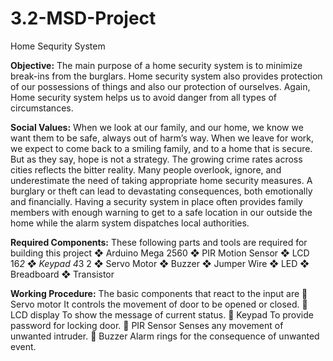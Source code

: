 # 3.2-MSD-Project
 Home Sequrity System
 
**Objective:**
The main purpose of a home security system is to minimize break-ins from the
burglars. Home security system also provides protection of our possessions of
things and also our protection of ourselves. Again, Home security system helps
us to avoid danger from all types of circumstances.

**Social Values:**
When we look at our family, and our home, we know we want them to be safe,
always out of harm’s way. When we leave for work, we expect to come back to
a smiling family, and to a home that is secure. But as they say, hope is not a
strategy. The growing crime rates across cities reflects the bitter reality. Many
people overlook, ignore, and underestimate the need of taking appropriate
home security measures. A burglary or theft can lead to devastating
consequences, both emotionally and financially. Having a security system in
place often provides family members with enough warning to get to a safe
location in our outside the home while the alarm system dispatches local
authorities.

**Required Components:**
These following parts and tools are required for building this project
❖ Arduino Mega 2560
❖ PIR Motion Sensor
❖ LCD 16*2
❖ Keypad 4*3
2
❖ Servo Motor
❖ Buzzer
❖ Jumper Wire
❖ LED
❖ Breadboard
❖ Transistor

**Working Procedure:**
The basic components that react to the input are
 Servo motor
It controls the movement of door to be opened or closed.
 LCD display
To show the message of current status.
 Keypad
To provide password for locking door.
 PIR Sensor
Senses any movement of unwanted intruder.
 Buzzer
Alarm rings for the consequence of unwanted event.
